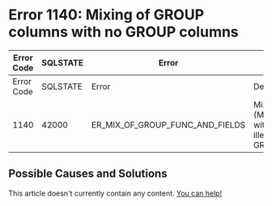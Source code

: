
# Error 1140: Mixing of GROUP columns with no GROUP columns


| Error Code | SQLSTATE | Error | Description |
| --- | --- | --- | --- |
| Error Code | SQLSTATE | Error | Description |
| 1140 | 42000 | ER_MIX_OF_GROUP_FUNC_AND_FIELDS | Mixing of GROUP columns (MIN(),MAX(),COUNT(),...) with no GROUP columns is illegal if there is no GROUP BY clause |




## Possible Causes and Solutions


This article doesn't currently contain any content. [You can help!](/kb/en/writing-and-editing-knowledge-base-articles/)

